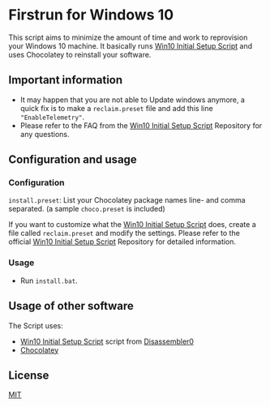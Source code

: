 # Firstrun for Windows 10

This script aims to minimize the amount of time and work to reprovision your Windows 10 machine. It basically runs [Win10 Initial Setup Script](#usage-of-other-software) and uses Chocolatey to reinstall your software.

## Important information
- It may happen that you are not able to Update windows anymore, a quick fix is to make a `reclaim.preset` file and add this line `"EnableTelemetry"`.
-  Please refer to the FAQ from the [Win10 Initial Setup Script](#usage-of-other-software) Repository for any questions.

## Configuration and usage

### Configuration
`install.preset`: List your Chocolatey package names line- and comma separated. (a sample `choco.preset` is included)

If you want to customize what the [Win10 Initial Setup Script](#usage-of-other-software) does, create a file called `reclaim.preset` and modify the settings. Please refer to the official [Win10 Initial Setup Script](#usage-of-other-software) Repository for detailed information.

### Usage
- Run `install.bat`.

## Usage of other software
The Script uses:
- [Win10 Initial Setup Script](https://github.com/Disassembler0/Win10-Initial-Setup-Script) script from [Disassembler0](https://github.com/Disassembler0)
- [Chocolatey](https://github.com/chocolatey/choco)

## License
[MIT](https://mit-license.org/)